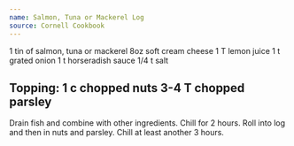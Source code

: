 ```yaml
---
name: Salmon, Tuna or Mackerel Log
source: Cornell Cookbook
---
```

1 tin of salmon, tuna or mackerel
8oz soft cream cheese
1 T lemon juice
1 t grated onion
1 t horseradish sauce
1/4 t salt

Topping:
1 c chopped nuts
3-4 T chopped parsley
---
Drain fish and combine with other ingredients.  Chill for 2 hours.  Roll into log and then in nuts and parsley.  Chill at least another 3 hours.

